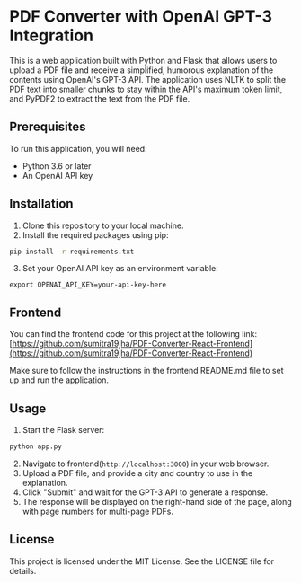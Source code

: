 # PDF Converter with OpenAI GPT-3 Integration

This is a web application built with Python and Flask that allows users to upload a PDF file and receive a simplified, humorous explanation of the contents using OpenAI's GPT-3 API. The application uses NLTK to split the PDF text into smaller chunks to stay within the API's maximum token limit, and PyPDF2 to extract the text from the PDF file.

## Prerequisites

To run this application, you will need:

- Python 3.6 or later
- An OpenAI API key

## Installation

1. Clone this repository to your local machine.
2. Install the required packages using pip:

```bash
pip install -r requirements.txt
```

3. Set your OpenAI API key as an environment variable:
```
export OPENAI_API_KEY=your-api-key-here
```

## Frontend
You can find the frontend code for this project at the following link:
[https://github.com/sumitra19jha/PDF-Converter-React-Frontend](https://github.com/sumitra19jha/PDF-Converter-React-Frontend)

Make sure to follow the instructions in the frontend README.md file to set up and run the application.

## Usage
1. Start the Flask server:
```bash
python app.py
```
2. Navigate to frontend(`http://localhost:3000`) in your web browser.
3. Upload a PDF file, and provide a city and country to use in the explanation.
4. Click "Submit" and wait for the GPT-3 API to generate a response.
5. The response will be displayed on the right-hand side of the page, along with page numbers for multi-page PDFs.

## License

This project is licensed under the MIT License. See the LICENSE file for details.